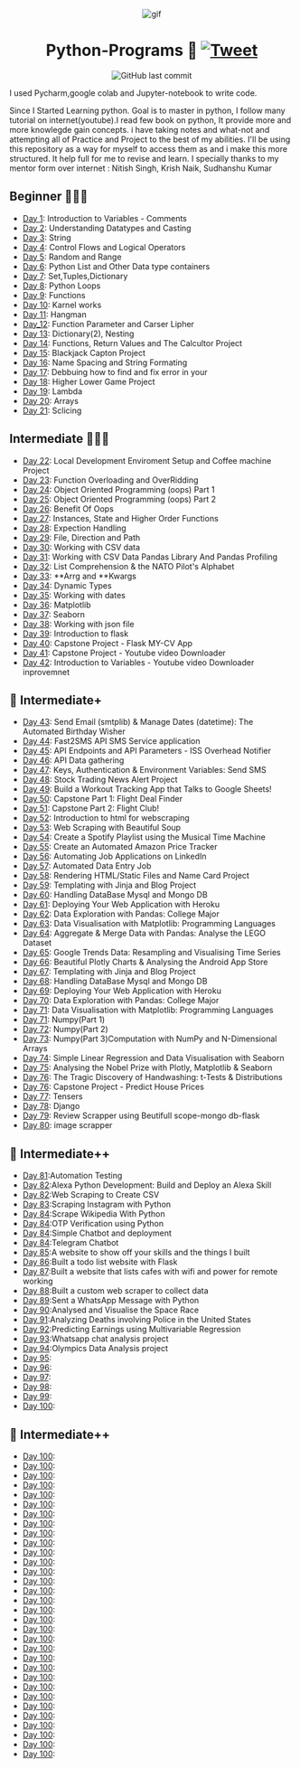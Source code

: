 <p align="center">
<img width="" src="https://media.giphy.com/media/kPVTbiTORIopy/giphy.gif" align="center" alt="gif" />
<h1 align="center">Python-Programs 🐍 
  <a href="https://twitter.com/intent/tweet?&url=https://github.com/lenargasimov/100-days-of python&via=lenargasimov&hashtags=html,css,bootstrap,js,python,flask,100daysofcode,developers">
      <img alt="Tweet" src="https://img.shields.io/twitter/url/http/shields.io.svg?style=social" />
    </a>
</h1>
</p>

<p align="center">
    <img src="https://img.shields.io/github/last-commit/lenargasimov/100-days-of-python?style=plastic" alt="GitHub last commit">
</p>

I used Pycharm,google colab and Jupyter-notebook to write code.

Since I Started Learning python. Goal is to master in python, I follow many tutorial on internet(youtube).I read few book on python, It provide more and more knowlegde gain concepts. i have taking notes and what-not and attempting all of Practice and Project to the best of my abilities.
I'll be using this repository as a way for myself to access them as and i make this more structured. It help full for me to revise and learn.
I specially thanks to my mentor form over internet : Nitish Singh, Krish Naik, Sudhanshu Kumar

## Beginner 👨🏻‍🎓 
- [Day 1](): Introduction to Variables - Comments
- [Day 2](): Understanding Datatypes and Casting
- [Day 3](): String
- [Day 4](): Control Flows and Logical Operators 
- [Day 5](): Random and Range
- [Day 6](): Python List and Other Data type containers
- [Day 7](): Set,Tuples,Dictionary
- [Day 8](): Python Loops
- [Day 9](): Functions
- [Day 10](): Karnel works
- [Day 11](): Hangman
- [Day_12](): Function Parameter and Carser Lipher
- [Day 13](): Dictionary(2), Nesting 
- [Day 14](): Functions, Return Values and The Calcultor Project
- [Day 15](): Blackjack Capton Project
- [Day 16](): Name Spacing and String Formating
- [Day 17](): Debbuing how to find and fix error in your
- [Day 18](): Higher Lower Game Project 
- [Day 19](): Lambda
- [Day 20](): Arrays
- [Day 21](): Sclicing

## Intermediate 👨🏻‍🎓
- [Day 22](): Local Development Enviroment Setup and Coffee machine Project
- [Day 23](): Function Overloading and OverRidding
- [Day 24](): Object Oriented Programming (oops) Part 1
- [Day 25](): Object Oriented Programming (oops) Part 2
- [Day 26](): Benefit Of Oops
- [Day 27](): Instances, State and Higher Order Functions
- [Day 28](): Expection Handling
- [Day 29](): File, Direction and Path
- [Day 30](): Working with CSV data 
- [Day 31](): Working with CSV Data Pandas Library And Pandas Profiling
- [Day 32](): List Comprehension & the NATO Pilot's Alphabet
- [Day 33](): **Arrg and **Kwargs
- [Day 34](): Dynamic Types
- [Day 35](): Working with dates
- [Day 36](): Matplotlib
- [Day 37](): Seaborn
- [Day 38](): Working with json file
- [Day 39](): Introduction to flask
- [Day 40](): Capstone Project - Flask MY-CV App
- [Day 41](): Capstone Project - Youtube video Downloader
- [Day 42](): Introduction to Variables - Youtube video Downloader inprovemnet

## 💪 Intermediate+
- [Day 43](): Send Email (smtplib) & Manage Dates (datetime): The Automated Birthday Wisher
- [Day 44](): Fast2SMS API SMS Service application
- [Day 45](): API Endpoints and API Parameters - ISS Overhead Notifier
- [Day 46](): API Data gathering
- [Day 47](): Keys, Authentication & Environment Variables: Send SMS
- [Day 48](): Stock Trading News Alert Project
- [Day 49](): Build a Workout Tracking App that Talks to Google Sheets!
- [Day 50](): Capstone Part 1: Flight Deal Finder
- [Day 51](): Capstone Part 2: Flight Club!
- [Day 52](): Introduction to html for webscraping
- [Day 53](): Web Scraping with Beautiful Soup
- [Day 54](): Create a Spotify Playlist using the Musical Time Machine
- [Day 55](): Create an Automated Amazon Price Tracker
- [Day 56](): Automating Job Applications on LinkedIn
- [Day 57](): Automated Data Entry Job
- [Day 58](): Rendering HTML/Static Files and Name Card Project
- [Day 59](): Templating with Jinja and Blog Project
- [Day 60](): Handling DataBase Mysql and Mongo DB
- [Day 61](): Deploying Your Web Application with Heroku
- [Day 62](): Data Exploration with Pandas: College Major
- [Day 63](): Data Visualisation with Matplotlib: Programming Languages
- [Day 64](): Aggregate & Merge Data with Pandas: Analyse the LEGO Dataset
- [Day 65](): Google Trends Data: Resampling and Visualising Time Series
- [Day 66](): Beautiful Plotly Charts & Analysing the Android App Store
- [Day 67](): Templating with Jinja and Blog Project
- [Day 68](): Handling DataBase Mysql and Mongo DB
- [Day 69](): Deploying Your Web Application with Heroku
- [Day 70](): Data Exploration with Pandas: College Major
- [Day 71](): Data Visualisation with Matplotlib: Programming Languages
- [Day 71](): Numpy(Part 1)
- [Day 72](): Numpy(Part 2)
- [Day 73](): Numpy(Part 3)Computation with NumPy and N-Dimensional Arrays
- [Day 74](): Simple Linear Regression and Data Visualisation with Seaborn
- [Day 75](): Analysing the Nobel Prize with Plotly, Matplotlib & Seaborn
- [Day 76](): The Tragic Discovery of Handwashing: t-Tests & Distributions
- [Day 76](): Capstone Project - Predict House Prices
- [Day 77](): Tensers 
- [Day 78](): Django
- [Day 79](): Review Scrapper using Beutifull scope-mongo db-flask
- [Day 80](): image scrapper

## 💪 Intermediate++
- [Day 81]():Automation Testing
- [Day 82]():Alexa Python Development: Build and Deploy an Alexa Skill
- [Day 82]():Web Scraping to Create CSV
- [Day 83]():Scraping Instagram with Python
- [Day 84]():Scrape Wikipedia With Python
- [Day 84]():OTP Verification using Python
- [Day 84]():Simple Chatbot and deployment
- [Day 84]():Telegram Chatbot
- [Day 85]():A website to show off your skills and the things I built
- [Day 86]():Built a todo list website with Flask
- [Day 87]():Built a website that lists cafes with wifi and power for remote working
- [Day 88]():Built a custom web scraper to collect data
- [Day 89]():Sent a WhatsApp Message with Python
- [Day 90]():Analysed and Visualise the Space Race
- [Day 91]():Analyzing Deaths involving Police in the United States
- [Day 92]():Predicting Earnings using Multivariable Regression
- [Day 93]():Whatsapp chat analysis project
- [Day 94]():Olympics Data Analysis project
- [Day 95]():
- [Day 96]():
- [Day 97]():
- [Day 98]():
- [Day 99]():
- [Day 100]():

## 💪 Intermediate++
- [Day 100]():
- [Day 100]():
- [Day 100]():
- [Day 100]():
- [Day 100]():
- [Day 100]():
- [Day 100]():
- [Day 100]():
- [Day 100]():
- [Day 100]():
- [Day 100]():
- [Day 100]():
- [Day 100]():
- [Day 100]():
- [Day 100]():
- [Day 100]():
- [Day 100]():
- [Day 100]():
- [Day 100]():
- [Day 100]():
- [Day 100]():
- [Day 100]():
- [Day 100]():
- [Day 100]():
- [Day 100]():
- [Day 100]():
- [Day 100]():
- [Day 100]():
- [Day 100]():
- [Day 100]():
- [Day 100]():
- [Day 100]():


 










 
